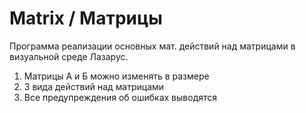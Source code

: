 # Matrix / Матрицы
Программа реализации основных мат. действий над матрицами в визуальной среде Лазарус. 
1. Матрицы А и Б можно изменять в размере 
2. 3 вида действий над матрицами
3. Все предупреждения об ошибках выводятся 
